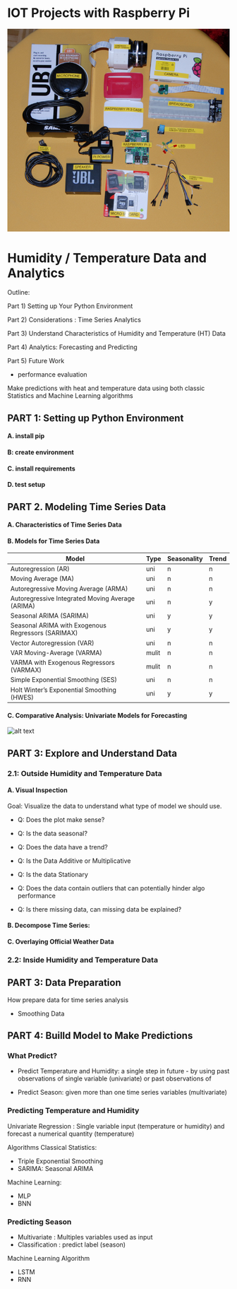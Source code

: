 # IOT Projects with Raspberry Pi

![alt text](https://github.com/chalendony/iot/blob/master/images/collecting-hardware.png)


# Humidity / Temperature Data and Analytics 

Outline:

Part 1) Setting up Your Python Environment

Part 2) Considerations : Time Series Analytics

Part 3) Understand Characteristics of Humidity and Temperature (HT) Data

Part 4) Analytics: Forecasting and Predicting 

Part 5) Future Work

* performance evaluation 

 
 Make predictions with heat and temperature data using both classic Statistics and Machine Learning algorithms 

## PART 1: Setting up Python Environment

#### A. install pip 

#### B: create environment

#### C. install requirements

#### D. test setup


## PART 2. Modeling Time Series Data


#### A. Characteristics of Time Series Data


#### B. Models for Time Series Data


| Model                                                                              | Type  | Seasonality | Trend | 
|---------------------------------------------------------------------------------------|-------|-------------|-------| 
| Autoregression (AR)                                                                   | uni   | n           | n     | 
| Moving Average (MA)                                                                   | uni   | n           | n     | 
| Autoregressive Moving Average (ARMA)                                                  | uni   | n           | n     | 
| Autoregressive Integrated Moving Average (ARIMA)                                      | uni   | n           | y     | 
| Seasonal ARIMA (SARIMA)                            | uni   | y           | y     | 
| Seasonal ARIMA with Exogenous Regressors (SARIMAX) | uni   | y           | y     | 
| Vector Autoregression (VAR)                                                           | uni   | n           | n     | 
| VAR Moving-Average (VARMA)                                          | mulit | n           | n     | 
| VARMA with Exogenous Regressors (VARMAX)               | mulit | n           | n     | 
| Simple Exponential Smoothing (SES)                                                    | uni   | n           | n     | 
| Holt Winter’s Exponential Smoothing (HWES)                                            | uni   | y           | y     | 

#### C. Comparative Analysis:  Univariate Models for Forecasting 
  

![alt text](https://doi.org/10.1371/journal.pone.0194889.g002)


## PART 3: Explore and Understand Data


### 2.1: Outside Humidity and Temperature Data

#### A. Visual Inspection

Goal: Visualize the data to understand what type of model we should use. 

* Q: Does the plot make sense?

* Q: Is the data seasonal?

* Q: Does the data have a trend?

* Q: Is the Data Additive or Multiplicative

* Q: Is the data Stationary

* Q: Does the data contain outliers that can potentially hinder algo performance

* Q: Is there missing data, can missing data be explained?

#### B. Decompose Time Series:

#### C. Overlaying Official Weather Data

 


### 2.2: Inside Humidity and Temperature Data



## PART 3: Data Preparation 

How prepare data for time series analysis

* Smoothing Data 


## PART 4: Builld Model to Make Predictions


### What Predict?


* Predict Temperature and Humidity:  a single step in future - by using past observations of single variable (univariate) or past observations of 
 
 * Predict Season:  given more than one time series variables (multivariate) 


### Predicting Temperature and Humidity 

Univariate Regression : Single variable input (temperature or humidity) and forecast a  numerical quantity (temperature)


Algorithms Classical Statistics:

* Triple Exponential Smoothing
* SARIMA: Seasonal ARIMA

Machine Learning:
* MLP
* BNN



### Predicting Season 

* Multivariate : Multiples variables used as input 
* Classification : predict label (season)


Machine Learning Algorithm

* LSTM
* RNN
